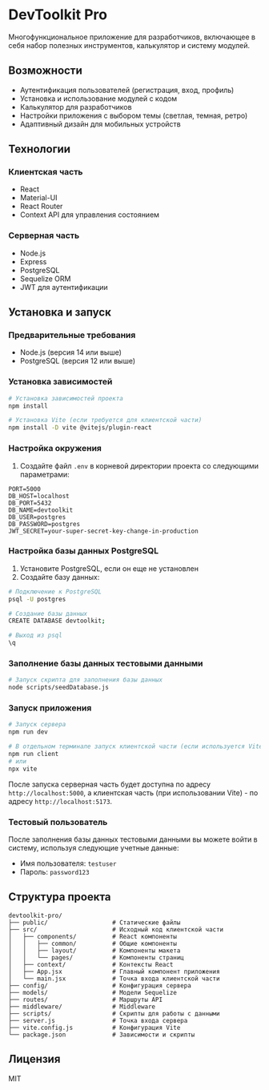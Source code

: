 # DevToolkit Pro

Многофункциональное приложение для разработчиков, включающее в себя набор полезных инструментов, калькулятор и систему модулей.

## Возможности

- Аутентификация пользователей (регистрация, вход, профиль)
- Установка и использование модулей с кодом
- Калькулятор для разработчиков
- Настройки приложения с выбором темы (светлая, темная, ретро)
- Адаптивный дизайн для мобильных устройств

## Технологии

### Клиентская часть

- React
- Material-UI
- React Router
- Context API для управления состоянием

### Серверная часть

- Node.js
- Express
- PostgreSQL
- Sequelize ORM
- JWT для аутентификации

## Установка и запуск

### Предварительные требования

- Node.js (версия 14 или выше)
- PostgreSQL (версия 12 или выше)

### Установка зависимостей

```bash
# Установка зависимостей проекта
npm install

# Установка Vite (если требуется для клиентской части)
npm install -D vite @vitejs/plugin-react
```

### Настройка окружения

1. Создайте файл `.env` в корневой директории проекта со следующими параметрами:

```
PORT=5000
DB_HOST=localhost
DB_PORT=5432
DB_NAME=devtoolkit
DB_USER=postgres
DB_PASSWORD=postgres
JWT_SECRET=your-super-secret-key-change-in-production
```

### Настройка базы данных PostgreSQL

1. Установите PostgreSQL, если он еще не установлен
2. Создайте базу данных:

```bash
# Подключение к PostgreSQL
psql -U postgres

# Создание базы данных
CREATE DATABASE devtoolkit;

# Выход из psql
\q
```

### Заполнение базы данных тестовыми данными

```bash
# Запуск скрипта для заполнения базы данных
node scripts/seedDatabase.js
```

### Запуск приложения

```bash
# Запуск сервера
npm run dev

# В отдельном терминале запуск клиентской части (если используется Vite)
npm run client
# или
npx vite
```

После запуска серверная часть будет доступна по адресу `http://localhost:5000`, а клиентская часть (при использовании Vite) - по адресу `http://localhost:5173`.

### Тестовый пользователь

После заполнения базы данных тестовыми данными вы можете войти в систему, используя следующие учетные данные:

- Имя пользователя: `testuser`
- Пароль: `password123`

## Структура проекта

```
devtoolkit-pro/
├── public/                  # Статические файлы
├── src/                     # Исходный код клиентской части
│   ├── components/          # React компоненты
│   │   ├── common/          # Общие компоненты
│   │   ├── layout/          # Компоненты макета
│   │   └── pages/           # Компоненты страниц
│   ├── context/             # Контексты React
│   ├── App.jsx              # Главный компонент приложения
│   └── main.jsx             # Точка входа клиентской части
├── config/                  # Конфигурация сервера
├── models/                  # Модели Sequelize
├── routes/                  # Маршруты API
├── middleware/              # Middleware
├── scripts/                 # Скрипты для работы с данными
├── server.js                # Точка входа сервера
├── vite.config.js           # Конфигурация Vite
└── package.json             # Зависимости и скрипты
```

## Лицензия

MIT
